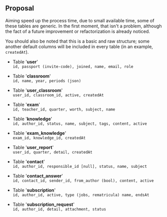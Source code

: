 ## Proposal
Aiming speed up the process time, due to small available time, some of these tables are generic. In the first moment, that isn't a problem, although the fact of a future improvement or refactorization is already noticed.  
  
You should also be noted that this is a basic and raw structure; some another default columns will be included in every table (in an example, `createdAt`).

- Table '**user**'  
  `id, passport (invite-code), joined, name, email, role`

- Table '**classroom**'  
  `id, name, year, periods (json)`

- Table '**user_classroom**'  
  `user_id, classroom_id, active, createdAt`

- Table '**exam**'  
  `id, teacher_id, quarter, worth, subject, name`

- Table '**knowledge**'  
  `id, author_id, status, name, subject, tags, content, active`

- Table '**exam_knowledge**'  
  `exam_id, knowledge_id, createdAt`

- Table '**user_report**'  
  `user_id, quarter, detail, createdAt`

- Table '**contact**'  
  `id, author_id, responsible_id [null], status, name, subject`

- Table '**contact_answer**'  
  `id, contact_id, sender_id, from_author (bool), content, active`

- Table '**subscription**'  
  `id, author_id, active, type (jobs, rematricula) name, endsAt`

- Table '**subscription_request**'  
  `id, author_id, detail, attachment, status`
